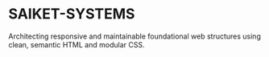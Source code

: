 # SAIKET-SYSTEMS

Architecting responsive and maintainable foundational web structures using clean, semantic HTML and modular CSS.
